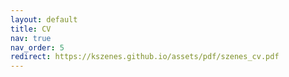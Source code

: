 ```yaml
---
layout: default
title: CV
nav: true
nav_order: 5
redirect: https://kszenes.github.io/assets/pdf/szenes_cv.pdf
---
```

